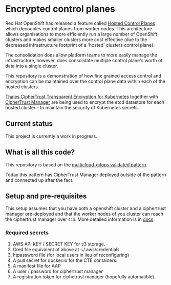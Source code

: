 # Encrypted control planes

Red Hat OpenShift has released a feature called [Hosted Control Planes](https://docs.openshift.com/container-platform/4.14/hosted_control_planes/index.html) which decouples control planes from worker nodes. This architecture allows organisations to more efficiently run a large number of OpenShift clusters and makes smaller clusters more cost effective (due to the decreased infrastructure footprint of a 'hosted' clusters control plane). 

The consolidation does allow platform teams to more easily manage the infrastructure, however, does consolidate multiple control plane's worth of data into a single cluster.

This repository is a demonstration of how fine grained access control and encryption can be maintained over the control plane data within each of the hosted clusters. 

[Thales CipherTrust Transparent Encryption for Kubernetes](https://thalesdocs.com/ctp/cte-con/cte-k8s/latest/index.html) together with [CipherTrust Manager](https://cpl.thalesgroup.com/encryption/ciphertrust-manager) are being used to encrypt the etcd datastore for each hosted cluster - to maintain the security of Kubernetes secrets.

## Current status
This project is currently a work in progress.

## What is all this code?

This repository is based on the [multicloud-gitops validated pattern](https://github.com/validatedpatterns/multicloud-gitops).

Today this pattern has CipherTrust Manager deployed outside of the pattern and connected up after the fact.


## Setup and pre-requisites
This setup assumes that you have both a openshift cluster and a ciphertrust manager pre-deployed and that the worker nodes of you cluster can reach the ciphertrust manager over `443`. More detailed information is in [docs](./docs).


### Required secrets

1. AWS API KEY / SECRET KEY for s3 storage.
2. Cred file equivalent of above at ~/.aws/credentials
3. htpassword file (for local users in lieu of reconfiguring)
4. A pull secret for docker.io for the CTE containers.
5. A manifest file for AAP
6. A user / password for ciphertrust manager
7. A registration token for ciphetrust manager (hopefully automatible).


